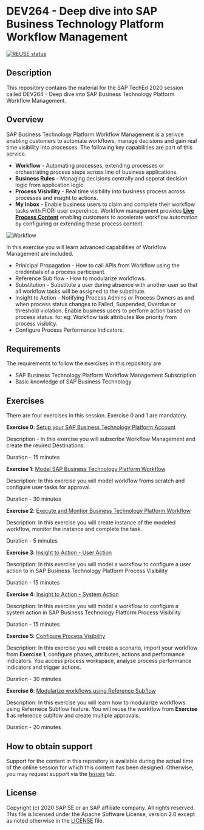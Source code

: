 # DEV264 - Deep dive into SAP Business Technology Platform Workflow Management

[![REUSE status](https://api.reuse.software/badge/github.com/SAP-samples/teched2020-DEV264)](https://api.reuse.software/info/github.com/SAP-samples/teched2020-DEV264)

## Description

This repository contains the material for the SAP TechEd 2020 session called DEV264 - Deep dive into SAP Business Technology Platform Workflow Management.

## Overview

SAP Business Technology Platform Workflow Management is a serivce enabling customers to automate workflows, manage decisions and gain real time visibility into processes.
The following key capabilities are part of this service.
- **Workflow** - Automating processes, extending processes or orchestrating process steps across line of business applications.
- **Business Rules** - Managing decisions centrally and seperat decision logic from application logic.
- **Process Visivility** - Real time visibility into business process across processes and insight to actions.
- **My Inbox** - Enable business users to claim and complete their workflow tasks with FIORI user expereince. 
Workflow management provides [**Live Process Content**](https://api.sap.com/themes/WorkflowManagement) enabling customers to accelerate workflow automation by configuring or extending these process content.

![Workflow](https://github.com/SAP-samples/teched2020-DEV264/blob/main/exercises/images/workflowmanagement.png?raw=true)

In this exercise you will learn advanced capabilities of Workflow Management are included.
- Prinicipal Propagation - How to call APIs from Workflow using the credentials of a process participant.
- Reference Sub flow - How to modularize workflows.
- Substitution - Substitute a user during absence with another user so that all workflow tasks will be assigned to the substitute.
- Insight to Action - Notifying Process Admins or Process Owners as and when process status changes to Failed, Suspended, Overdue or threshold violation. Enable business users to perform action based on process status. for eg: Workflow task attributes like priority from process visiblity.
- Configure Process Performance Indicators.

## Requirements

The requirements to follow the exercises in this repository are
- SAP Business Technology Platform Workflow Management Subscription
- Basic knowledge of SAP Business Technology

## Exercises
There are four exercises in this session. Exercise 0 and 1 are mandatory.

**Exercise 0**: [Setup your SAP Business Technology Platform Account](https://github.com/SAP-samples/teched2020-DEV264/blob/main/exercises/Exercise0/DEV264%20-%20Setup%20SAP%20%20Cloud%20Platform%20Trial%20Account.pdf) 

 Description - In this exercise you will subscribe Workflow Management and create the reuired Destinations.

 Duration - 15 minutes

**Exercise 1**: [Model SAP Business Technology Platform Workflow](https://github.com/SAP-samples/teched2020-DEV264/blob/main/exercises/Exercise1/DEV264%20-%20Model%20Investment%20Approval%20Workfow.pdf)

Description: In this exercise you will model workflow froms scratch and configure user tasks for approval.

Duration - 30 minutes

**Exercise 2**: [Execute and Montior Business Technology Platform Workflow](https://github.com/SAP-samples/teched2020-DEV264/blob/main/exercises/Exercise2/DEV264%20-%20Execute%20and%20Monitor%20Workflow.pdf)

Description: In this exercise you will create instance of the modeled workflow, monitor the instance and complete the task.

Duration - 5 minutes

**Exercise 3**: [Insight to Action - User Action](https://github.com/SAP-samples/teched2020-DEV264/blob/main/exercises/Exercise3/DEV264%20-%20Restart%20Workflow%20%20-%20Insight%20to%20Action.pdf)

Description: In this exercise you will model a workflow to configure a user action to in SAP Business Technology Platform Process Visibility

Duration - 15 minutes

**Exercise 4**: [Insight to Action - System Action](https://github.com/SAP-samples/teched2020-DEV264/blob/main/exercises/Exercise4/DEV264%20-%20Notify%20Process%20Administrators%20-%20Insight%20to%20Action.pdf)

Description: In this exercise you will model a workflow to configure a system action in SAP Business Technology Platform Process Visibility

Duration - 15 minutes

**Exercise 5**: [Configure Process Visibility](https://github.com/SAP-samples/teched2020-DEV264/blob/main/exercises/Exercise5/DEV264%20-%20Gain%20Process%20Visibility.pdf)

Description: In this exercise you will create a scenario, import your workflow from **Exercise 1**, configure phases, attributes, actions and performance indicators. You access process workspace, analyse process  performance indicators and trigger actions.

Duration - 30 minutes

**Exercise 6**: [Modularize workflows using Reference Subflow](https://github.com/SAP-samples/teched2020-DEV264/blob/main/exercises/Exercise6/DEV264%20-%20%20Modularize%20workflows%20using%20Reference%20Subflow.pdf)

Description: In this exercise you will learn how to modularize workflows using Refernece Subflow feature. You will reuse the workflow from **Exercise 1** as reference sublfow and create multiple approvals.

Duration - 20 minutes


## How to obtain support

Support for the content in this repository is available during the actual time of the online session for which this content has been designed. Otherwise, you may request support via the [Issues](../../issues) tab.

## License
Copyright (c) 2020 SAP SE or an SAP affiliate company. All rights reserved. This file is licensed under the Apache Software License, version 2.0 except as noted otherwise in the [LICENSE](LICENSES/Apache-2.0.txt) file.



